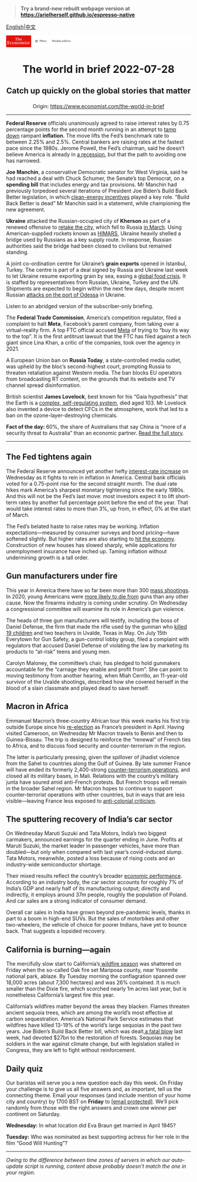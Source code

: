 > **Try a brand-new rebuilt webpage version at https://arielherself.github.io/espresso-native**

[English](https://github.com/arielherself/espresso/blob/main/README.md)|[中文](https://github-com.translate.goog/arielherself/espresso/blob/main/README.md?_x_tr_sl=en&_x_tr_tl=zh-CN&_x_tr_hl=zh-CN&_x_tr_pto=wapp)



![The Economist](menubar.png)

# <p align="center">The world in brief 2022-07-28</p>

## <p align="center">Catch up quickly on the global stories that matter</p>

<p align="center">Origin: <a href="https://www.economist.com/the-world-in-brief">https://www.economist.com/the-world-in-brief</a><hr>

<strong>Federal Reserve</strong> officials unanimously agreed to raise interest rates by 0.75 percentage points for the second month running in an attempt to [tamp down](https://www.economist.com/finance-and-economics/2022/07/21/should-central-banks-inflation-targets-be-raised) rampant <strong>inflation</strong>. The move lifts the Fed’s benchmark rate to between 2.25% and 2.5%. Central bankers are raising rates at the fastest pace since the 1980s. Jerome Powell, the Fed’s chairman, said he doesn’t believe America is already in [a recession](https://www.economist.com/united-states/2022/07/14/even-if-gdp-shrinks-america-may-officially-avoid-a-downturn-for-now), but that the path to avoiding one has narrowed.

<strong>Joe Manchin</strong>, a conservative Democratic senator for West Virginia, said he had reached a deal with Chuck Schumer, the Senate’s top Democrat, on a <strong>spending bill</strong> that includes energy and tax provisions. Mr Manchin had previously torpedoed several iterations of President Joe Biden’s Build Back Better legislation, in which [clean-energy incentives](https://www.economist.com/united-states/2022/07/21/american-climate-policy-is-in-tatters) played a key role. “Build Back Better is dead” Mr Manchin said in a statement, while championing the new agreement.

<strong>Ukraine </strong>attacked the Russian-occupied city of <strong>Kherson </strong>as part of a renewed offensive to [retake the city](https://www.economist.com/europe/2022/07/03/ukraine-prepares-a-counter-offensive-to-retake-kherson-province), which fell to Russia [in March](https://www.economist.com/europe/2022/03/02/a-regional-capital-in-ukraine-falls-to-russia-for-the-first-time). Using American-supplied rockets known as [HIMARS](https://www.economist.com/europe/2022/07/13/ukraines-new-rockets-are-wreaking-havoc-on-russias-army), Ukraine heavily shelled a bridge used by Russians as a key supply route. In response, Russian authorities said the bridge had been closed to civilians but remained standing.

A joint co-ordination centre for Ukraine’s <strong>grain exports</strong> opened in Istanbul, Turkey. The centre is part of a deal signed by Russia and Ukraine last week to let Ukraine resume exporting grain by sea, easing a [global food crisis](https://www.economist.com/leaders/2022/05/19/the-coming-food-catastrophe). It is staffed by representatives from Russian, Ukraine, Turkey and the UN. Shipments are expected to begin within the next few days, despite recent Russian [attacks on the port of Odessa](https://www.economist.com/europe/2022/07/22/after-agreeing-to-let-ukraine-export-grain-russia-rockets-its-port) in Ukraine.

Listen to an abridged version of the subscriber-only briefing.

The <strong>Federal Trade Commission</strong>, America’s competition regulator, filed a complaint to halt <strong>Meta</strong>, Facebook’s parent company, from taking over a virtual-reality firm. A top FTC official accused [Meta](https://www.economist.com/business/2022/02/04/metamorphosis-facebook-and-big-tech-competition) of trying to “buy its way to the top”. It is the first antitrust lawsuit that the FTC has filed against a tech giant since Lina Khan, a critic of the companies, took over the agency in 2021.

A European Union ban on <strong>Russia Today</strong>, a state-controlled media outlet, was upheld by the bloc’s second-highest court, prompting Russia to threaten retaliation against Western media. The ban blocks EU operators from broadcasting RT content, on the grounds that its website and TV channel spread disinformation.

British scientist <strong>James Lovelock</strong>, best known for his “Gaia hypothesis” that the Earth is a [complex, self-regulating system](https://www.youtube.com/watch?v=HuGj5n_vYz4), died aged 103. Mr Lovelock also invented a device to detect CFCs in the atmosphere, work that led to a ban on the ozone-layer-destroying chemicals.

<strong>Fact of the day: </strong>60%, the share of Australians that say China is “more of a security threat to Australia” than an economic partner. [Read the full story](https://www.economist.com/asia/2022/07/26/australia-and-china-are-on-speaking-terms-again).

----------

## The Fed tightens again

The Federal Reserve announced yet another hefty [interest-rate increase](https://www.economist.com/finance-and-economics/2022/07/21/the-fed-put-morphs-into-a-fed-call) on Wednesday as it fights to rein in inflation in America. Central bank officials voted for a 0.75-point rise for the second straight month. The dual rate hikes mark America’s sharpest monetary tightening since the early 1980s. And this will not be the Fed’s last move: most investors expect it to lift short-term rates by another full percentage point before the end of the year. That would take interest rates to more than 3%, up from, in effect, 0% at the start of March.

The Fed’s belated haste to raise rates may be working. Inflation expectations—measured by consumer surveys and bond pricing—have softened slightly. But higher rates are also starting to [hit the economy](https://www.economist.com/finance-and-economics/2022/07/24/why-it-is-too-early-to-say-the-world-economy-is-in-recession). Construction of new houses has slowed sharply, while applications for unemployment insurance have inched up. Taming inflation without undermining growth is a tall order.

## Gun manufacturers under fire

This year in America there have so far been more than 300 [mass shootings](https://www.economist.com/graphic-detail/2022/07/05/another-mass-shooting-in-america). In 2020, young Americans were [more likely to die from](https://www.economist.com/graphic-detail/2022/05/25/guns-are-the-things-most-likely-to-kill-young-people-in-america) guns than any other cause. Now the firearms industry is coming under scrutiny. On Wednesday a congressional committee will examine its role in America’s gun violence.

The heads of three gun manufacturers will testify, including the boss of Daniel Defense, the firm that made the rifle used by the gunman who [killed 19 children](https://www.economist.com/united-states/2022/07/21/a-report-sheds-light-on-the-deadliest-school-shooting-in-texass-history) and two teachers in Uvalde, Texas in May. On July 15th Everytown for Gun Safety, a gun-control lobby group, filed a complaint with regulators that accused Daniel Defense of violating the law by marketing its products to “at-risk” teens and young men.

Carolyn Maloney, the committee’s chair, has pledged to hold gunmakers accountable for the “carnage they enable and profit from”. She can point to moving testimony from another hearing, when Miah Cerrillo, an 11-year-old survivor of the Uvalde shootings, described how she covered herself in the blood of a slain classmate and played dead to save herself.

## Macron in Africa

Emmanuel Macron’s three-country African tour this week marks his first trip outside Europe since his [re-election](https://www.economist.com/europe/2022/04/30/frances-re-elected-president-prepares-for-a-tough-second-term) as France’s president in April. Having visited Cameroon, on Wednesday Mr Macron travels to Benin and then to Guinea-Bissau. The trip is designed to reinforce the “renewal” of French ties to Africa, and to discuss food security and counter-terrorism in the region.

The latter is particularly pressing, given the spillover of jihadist violence from the Sahel to countries along the Gulf of Guinea. By late summer France will have ended its formerly 2,400-strong [counter-terrorism operations](https://www.economist.com/the-economist-explains/2022/02/14/what-have-french-forces-achieved-in-the-sahel), and closed all its military bases, in Mali. Relations with the country’s military junta have soured amid anti-French protests. But French troops will remain in the broader Sahel region. Mr Macron hopes to continue to support counter-terrorist operations with other countries, but in ways that are less visible—leaving France less exposed to [anti-colonial criticism](https://www.economist.com/middle-east-and-africa/2021/06/03/france-tries-to-reset-policy-in-africa).

## The sputtering recovery of India’s car sector

On Wednesday Maruti Suzuki and Tata Motors, India’s two biggest carmakers, announced earnings for the quarter ending in June. Profits at Maruti Suzuki, the market leader in passenger vehicles, have more than doubled—but only when compared with last year’s covid-induced slump. Tata Motors, meanwhile, posted a loss because of rising costs and an industry-wide semiconductor shortage.

Their mixed results reflect the country’s broader [economic performance](https://www.economist.com/leaders/2022/05/13/the-indian-economy-is-being-rewired-the-opportunity-is-immense). According to an industry body, the car sector accounts for roughly 7% of India’s GDP and nearly half of its manufacturing output; directly and indirectly, it employs around 37m people, roughly the population of Poland. And car sales are a strong indicator of consumer demand.

Overall car sales in India have grown beyond pre-pandemic levels, thanks in part to a boom in high-end SUVs. But the sales of motorbikes and other two-wheelers, the vehicle of choice for poorer Indians, have yet to bounce back. That suggests a lopsided recovery. 

## California is burning—again

The mercifully slow start to California’s[ wildfire season](https://www.economist.com/the-economist-reads/2022/07/08/what-to-read-to-understand-the-burning-of-the-american-west) was shattered on Friday when the so-called Oak fire set Mariposa county, near Yosemite national park, ablaze. By Tuesday morning the conflagration spanned over 18,000 acres (about 7,300 hectares) and was 26% contained. It is much smaller than the Dixie fire, which scorched nearly 1m acres last year, but is nonetheless California’s largest fire this year.

California’s wildfires matter beyond the areas they blacken. Flames threaten ancient sequoia trees, which are among the world’s most effective at carbon sequestration. America’s National Park Service estimates that wildfires have killed 13-19% of the world’s large sequoias in the past two years. Joe Biden’s Build Back Better bill, which was dealt[ a fatal blow](https://www.economist.com/united-states/2022/07/21/american-climate-policy-is-in-tatters) last week, had devoted $27bn to the restoration of forests. Sequoias may be soldiers in the war against climate change, but with legislation stalled in Congress, they are left to fight without reinforcement.

## Daily quiz

Our baristas will serve you a new question each day this week. On Friday your challenge is to give us all five answers and, as important, tell us the connecting theme. Email your responses (and include mention of your home city and country) by 1700 BST on <strong>Friday</strong> to [<span class="__cf_email__" data-cfemail="cf9ebaa6b58abcbfbdaabcbca08faaaca0a1a0a2a6bcbbe1aca0a2">[email&#160;protected]</span>](https://mail.google.com/mail/?view=cm&amp;fs=1&amp;tf=1&amp;to=QuizEspresso@economist.com). We’ll pick randomly from those with the right answers and crown one winner per continent on Saturday.

<strong>Wednesday:</strong> In what location did Eva Braun get married in April 1945?

<strong>Tuesday:</strong> Who was nominated as best supporting actress for her role in the film “Good Will Hunting”?

----------

*Owing to the difference between time zones of servers in which our auto-update script is running, content above probably doesn't match the one in your region.*
